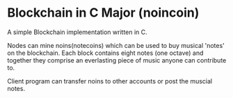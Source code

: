 # Blockchain in C Major (noincoin)

A simple Blockchain implementation written in C. 

Nodes can mine noins(notecoins) which can be used to buy musical 'notes' on the blockchain. Each block contains eight notes (one octave) and together they comprise an everlasting piece of music anyone can contribute to.

Client program can transfer noins to other accounts or post the muscial notes.
